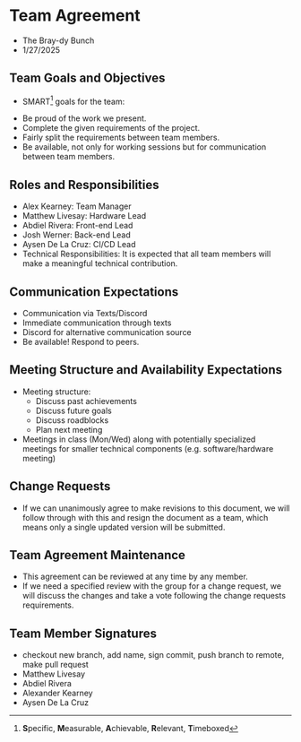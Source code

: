 # Team Agreement
* The Bray-dy Bunch
* 1/27/2025

## Team Goals and Objectives
* SMART[^1] goals for the team:

[^1]: **S**pecific, **M**easurable, **A**chievable, **R**elevant, **T**imeboxed
* Be proud of the work we present.
* Complete the given requirements of the project.
* Fairly split the requirements between team members.
* Be available, not only for working sessions but for communication between team members.

## Roles and Responsibilities
* Alex Kearney: Team Manager
* Matthew Livesay: Hardware Lead
* Abdiel Rivera: Front-end Lead
* Josh Werner: Back-end Lead
* Aysen De La Cruz: CI/CD Lead
* Technical Responsibilities: It is expected that all team members will make a meaningful technical contribution.

## Communication Expectations
* Communication via Texts/Discord
* Immediate communication through texts
* Discord for alternative communication source
* Be available! Respond to peers.

## Meeting Structure and Availability Expectations
* Meeting structure:
  * Discuss past achievements
  * Discuss future goals
  * Discuss roadblocks
  * Plan next meeting
* Meetings in class (Mon/Wed) along with potentially specialized meetings for smaller technical components (e.g. software/hardware meeting)

## Change Requests
* If we can unanimously agree to make revisions to this document, we will follow through with this and resign the document as a team, which means only a single updated version will be submitted.

## Team Agreement Maintenance
* This agreement can be reviewed at any time by any member.
* If we need a specified review with the group for a change request, we will discuss the changes and take a vote following the change requests requirements.

## Team Member Signatures
* checkout new branch, add name, sign commit, push branch to remote, make pull request
* Matthew Livesay
* Abdiel Rivera
* Alexander Kearney
* Aysen De La Cruz
